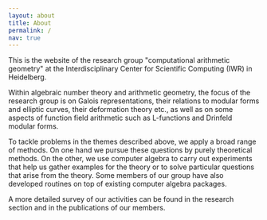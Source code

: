 ```yaml
---
layout: about
title: About
permalink: /
nav: true
---
```


This is the website of the research group "computational arithmetic geometry" at the Interdisciplinary Center for Scientific Computing (IWR) in Heidelberg. 

Within algebraic number theory and arithmetic geometry, the focus of the research group is on Galois representations, their relations to modular forms and elliptic curves, their deformation theory etc., as well as on some aspects of function field arithmetic such as L-functions and Drinfeld modular forms. 

To tackle problems in the themes described above, we apply a broad range of methods. On one hand we pursue these questions by purely theoretical methods. On the other, we use computer algebra to carry out experiments that help us gather examples for the theory or to solve particular questions that arise from the theory. Some members of our group have also developed routines on top of existing computer algebra packages.

A more detailed survey of our activities can be found in the research section and in the publications of our members. 